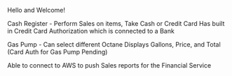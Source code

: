 Hello and Welcome! 

Cash Register -
Perform Sales on items,
Take Cash or Credit Card
Has built in Credit Card Authorization which is connected to a Bank

Gas Pump -
Can select different Octane
Displays Gallons, Price, and Total
(Card Auth for Gas Pump Pending)

Able to connect to AWS to push Sales reports for the Financial Service
